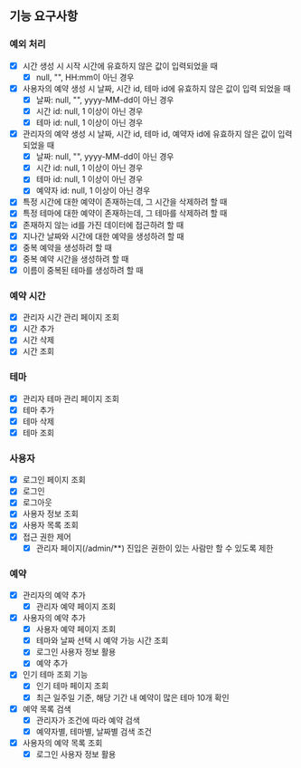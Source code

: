 ## 기능 요구사항

### 예외 처리
- [x] 시간 생성 시 시작 시간에 유효하지 않은 값이 입력되었을 때
  - [x] null, "", HH:mm이 아닌 경우
- [x] 사용자의 예약 생성 시 날짜, 시간 id, 테마 id에 유효하지 않은 값이 입력 되었을 때
  - [x] 날짜: null, "", yyyy-MM-dd이 아닌 경우
  - [x] 시간 id: null, 1 이상이 아닌 경우
  - [x] 테마 id: null, 1 이상이 아닌 경우
- [x] 관리자의 예약 생성 시 날짜, 시간 id, 테마 id, 예약자 id에 유효하지 않은 값이 입력 되었을 때
  - [x] 날짜: null, "", yyyy-MM-dd이 아닌 경우
  - [x] 시간 id: null, 1 이상이 아닌 경우
  - [x] 테마 id: null, 1 이상이 아닌 경우
  - [x] 예약자 id: null, 1 이상이 아닌 경우
- [x] 특정 시간에 대한 예약이 존재하는데, 그 시간을 삭제하려 할 때
- [x] 특정 테마에 대한 예약이 존재하는데, 그 테마를 삭제하려 할 때
- [x] 존재하지 않는 id를 가진 데이터에 접근하려 할 때
- [x] 지나간 날짜와 시간에 대한 예약을 생성하려 할 때
- [x] 중복 예약을 생성하려 할 때
- [x] 중복 예약 시간을 생성하려 할 때 
- [x] 이름이 중복된 테마를 생성하려 할 때 

### 예약 시간
- [x] 관리자 시간 관리 페이지 조회
- [x] 시간 추가
- [x] 시간 삭제
- [x] 시간 조회

### 테마
- [x] 관리자 테마 관리 페이지 조회
- [x] 테마 추가
- [x] 테마 삭제
- [x] 테마 조회

### 사용자
- [x] 로그인 페이지 조회
- [x] 로그인
- [x] 로그아웃
- [x] 사용자 정보 조회
- [x] 사용자 목록 조회
- [x] 접근 권한 제어
  - [x] 관리자 페이지(/admin/**) 진입은 권한이 있는 사람만 할 수 있도록 제한

### 예약
- [x] 관리자의 예약 추가
  - [x] 관리자 예약 페이지 조회
- [x] 사용자의 예약 추가
  - [X] 사용자 예약 페이지 조회
  - [x] 테마와 날짜 선택 시 예약 가능 시간 조회
  - [x] 로그인 사용자 정보 활용
  - [x] 예약 추가
- [x] 인기 테마 조회 기능
  - [x] 인기 테마 페이지 조회
  - [x] 최근 일주일 기준, 해당 기간 내 예약이 많은 테마 10개 확인
- [x] 예약 목록 검색
  - [x] 관리자가 조건에 따라 예약 검색
  - [x] 예약자별, 테마별, 날짜별 검색 조건
- [x] 사용자의 예약 목록 조회
  - [x] 로그인 사용자 정보 활용
